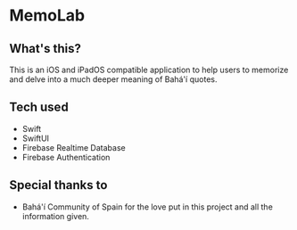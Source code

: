 # MemoLab

## What's this?
This is an iOS and iPadOS compatible application to help users to memorize and delve into a much deeper meaning of Bahá'í quotes.

## Tech used
* Swift
* SwiftUI
* Firebase Realtime Database
* Firebase Authentication

## Special thanks to
* Bahá'í Community of Spain for the love put in this project and all the information given.

